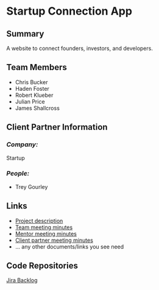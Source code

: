 # Startup Connection App
## **Summary**

A website to connect founders, investors, and developers.

## **Team Members**

- Chris Bucker
- Haden Foster
- Robert Klueber
- Julian Price
- James Shallcross

## **Client Partner Information**

### *Company:*
Startup

### *People:*
- Trey Gourley
## **Links**

- [Project description](ProjectDescription.md)
- [Team meeting minutes](MeetingMinutes/Team)
- [Mentor meeting minutes](MeetingMinutes/Mentor)
- [Client partner meeting minutes](MeetingMinutes/ClientPartner)
- ... any other documents/links you see need

## **Code Repositories**
[Jira Backlog](https://darkanvillabs-chooseup.atlassian.net/secure/RapidBoard.jspa?rapidView=1&projectKey=CU&view=planning&selectedIssue=CU-5&issueLimit=100)
